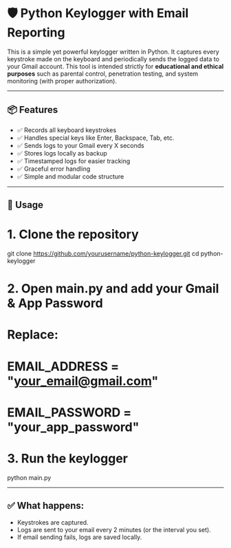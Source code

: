 # 🛡️ Python Keylogger with Email Reporting

This is a simple yet powerful keylogger written in Python.
It captures every keystroke made on the keyboard and periodically sends the logged data to your Gmail account.
This tool is intended strictly for **educational and ethical purposes** such as parental control, penetration testing, and system monitoring (with proper authorization).

---

## 📦 Features

- ✅ Records all keyboard keystrokes
- ✅ Handles special keys like Enter, Backspace, Tab, etc.
- ✅ Sends logs to your Gmail every X seconds
- ✅ Stores logs locally as backup
- ✅ Timestamped logs for easier tracking
- ✅ Graceful error handling
- ✅ Simple and modular code structure

---

## 🚀 Usage

# 1. Clone the repository
git clone https://github.com/yourusername/python-keylogger.git
cd python-keylogger

# 2. Open main.py and add your Gmail & App Password
#    Replace:
#    EMAIL_ADDRESS = "your_email@gmail.com"
#    EMAIL_PASSWORD = "your_app_password"

# 3. Run the keylogger
python main.py

---

## ✅ What happens:

- Keystrokes are captured.
- Logs are sent to your email every 2 minutes (or the interval you set).
- If email sending fails, logs are saved locally.
